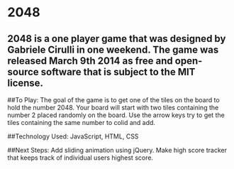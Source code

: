 # 2048

## 2048 is a one player game that was designed by Gabriele Cirulli in one weekend. The game was released March 9th 2014 as free and open-source software that is subject to the MIT license. 

##To Play: The goal of the game is to get one of the tiles on the board to hold the number 2048. Your board will start with two tiles containing the number 2 placed randomly on the board. Use the arrow keys try to get the tiles containing the same number to colid and add.

##Technology Used: JavaScript, HTML, CSS

##Next Steps: Add sliding animation using jQuery. Make high score tracker that keeps track of individual users highest score. 